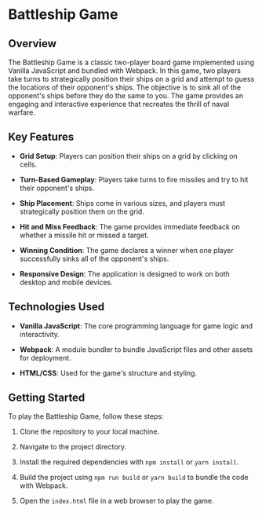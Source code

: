 # Battleship Game

## Overview

The Battleship Game is a classic two-player board game implemented using Vanilla JavaScript and bundled with Webpack. In this game, two players take turns to strategically position their ships on a grid and attempt to guess the locations of their opponent's ships. The objective is to sink all of the opponent's ships before they do the same to you. The game provides an engaging and interactive experience that recreates the thrill of naval warfare.

## Key Features

- **Grid Setup**: Players can position their ships on a grid by clicking on cells.

- **Turn-Based Gameplay**: Players take turns to fire missiles and try to hit their opponent's ships.

- **Ship Placement**: Ships come in various sizes, and players must strategically position them on the grid.

- **Hit and Miss Feedback**: The game provides immediate feedback on whether a missile hit or missed a target.

- **Winning Condition**: The game declares a winner when one player successfully sinks all of the opponent's ships.

- **Responsive Design**: The application is designed to work on both desktop and mobile devices.

## Technologies Used

- **Vanilla JavaScript**: The core programming language for game logic and interactivity.

- **Webpack**: A module bundler to bundle JavaScript files and other assets for deployment.

- **HTML/CSS**: Used for the game's structure and styling.


## Getting Started

To play the Battleship Game, follow these steps:

1. Clone the repository to your local machine.

2. Navigate to the project directory.

3. Install the required dependencies with `npm install` or `yarn install`.

4. Build the project using `npm run build` or `yarn build` to bundle the code with Webpack.

5. Open the `index.html` file in a web browser to play the game.
